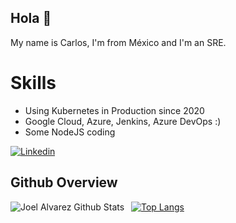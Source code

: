 <!--
**karlosarr/karlosarr** is a ✨ _special_ ✨ repository because its `README.md` (this file) appears on your GitHub profile.

Here are some ideas to get you started:

- 🔭 I’m currently working on ...
- 🌱 I’m currently learning ...
- 👯 I’m looking to collaborate on ...
- 🤔 I’m looking for help with ...
- 💬 Ask me about ...
- 📫 How to reach me: ...
- 😄 Pronouns: ...
- ⚡ Fun fact: ...
-->


## Hola 👋

My name is Carlos, I'm from México and I'm an SRE.

<!--* Currently working for [@hyphametrics](https://www.hyphametrics.com/) as a Staff SRE-->

# Skills

* Using Kubernetes in Production since 2020
* Google Cloud, Azure, Jenkins, Azure DevOps  :) 
* Some NodeJS coding


[![Linkedin](https://img.shields.io/badge/-LinkedIn-blue?style=flat&logo=Linkedin&logoColor=white)](https://www.linkedin.com/in/karlosarr/)

## Github Overview

<img align="left" alt="Joel Alvarez Github Stats" src="https://github-readme-stats-seven-beryl-28.vercel.app/api?username=karlosarr&show_icons=true&theme=dark" /> &nbsp;
[![Top Langs](https://github-readme-stats-seven-beryl-28.vercel.app/api/top-langs/?username=karlosarr&theme=dark)](stats)
